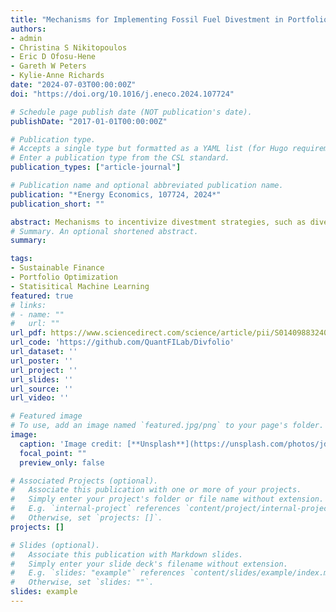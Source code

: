 ```yaml
---
title: "Mechanisms for Implementing Fossil Fuel Divestment in Portfolio Management with Impact on Risk, Return and Carbon Reduction"
authors:
- admin
- Christina S Nikitopoulos
- Eric D Ofosu-Hene
- Gareth W Peters
- Kylie-Anne Richards
date: "2024-07-03T00:00:00Z"
doi: "https://doi.org/10.1016/j.eneco.2024.107724"

# Schedule page publish date (NOT publication's date).
publishDate: "2017-01-01T00:00:00Z"

# Publication type.
# Accepts a single type but formatted as a YAML list (for Hugo requirements).
# Enter a publication type from the CSL standard.
publication_types: ["article-journal"]

# Publication name and optional abbreviated publication name.
publication: "*Energy Economics, 107724, 2024*"
publication_short: ""

abstract: Mechanisms to incentivize divestment strategies, such as divestment schedules, are an important component of carbon reduction strategies. We use dynamic asset allocation methodologies to assess this impact over time on index portfolios (S&P 500 and FTSE 100), and global exchange-traded funds (ETFs). Although return profiles are not affected, the risk profile of S&P 500 divestment portfolios is impacted by rapid divestment strategies as divestment concentration increases. Instantaneous divestment may benefit management structure, while slower divestment provides greater stability in portfolios’ tracking errors and benefits carbon reduction, especially from reinvested capital. Divesting from energy and utilities sectors reduces carbon footprint of up to 7%, while ETFs’ divesting from highly carbon concentrated ETFs offers further carbon footprint reductions. Investing in funds with low carbon footprint results in lower dividend returns and management fees. Although ETFs’ returns are insensitive to divestment strategies and schedules, their risk profiles are affected, proportionally to their carbon intensity, especially for rapid divestment and at the expense of higher tracking errors. Divestment strategies based on ESG rating screening of FTSE 100 portfolios improve diversification and impact risk/return performance. Our study underscores the importance of considering investors’ demographics, such as dividends, management structure, and carbon reduction targets.
# Summary. An optional shortened abstract.
summary: 

tags:
- Sustainable Finance
- Portfolio Optimization
- Statisitical Machine Learning
featured: true
# links:
# - name: ""
#   url: ""
url_pdf: https://www.sciencedirect.com/science/article/pii/S0140988324004328
url_code: 'https://github.com/QuantFILab/Divfolio'
url_dataset: ''
url_poster: ''
url_project: ''
url_slides: ''
url_source: ''
url_video: ''

# Featured image
# To use, add an image named `featured.jpg/png` to your page's folder. 
image:
  caption: 'Image credit: [**Unsplash**](https://unsplash.com/photos/jdD8gXaTZsc)'
  focal_point: ""
  preview_only: false

# Associated Projects (optional).
#   Associate this publication with one or more of your projects.
#   Simply enter your project's folder or file name without extension.
#   E.g. `internal-project` references `content/project/internal-project/index.md`.
#   Otherwise, set `projects: []`.
projects: []

# Slides (optional).
#   Associate this publication with Markdown slides.
#   Simply enter your slide deck's filename without extension.
#   E.g. `slides: "example"` references `content/slides/example/index.md`.
#   Otherwise, set `slides: ""`.
slides: example
---
```



